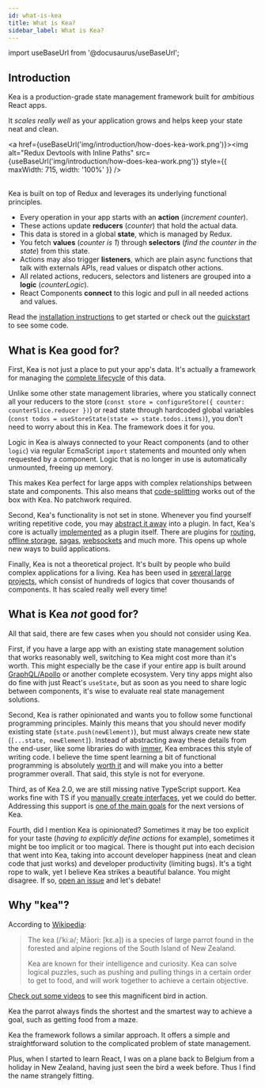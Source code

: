 ```yaml
---
id: what-is-kea
title: What is Kea?
sidebar_label: What is Kea?
---
```


import useBaseUrl from '@docusaurus/useBaseUrl';

## Introduction 

Kea is a production-grade state management framework built for *ambitious* React apps.

It *scales really well* as your application grows and helps keep your state neat and clean.

<a href={useBaseUrl('img/introduction/how-does-kea-work.png')}><img alt="Redux Devtools with Inline Paths" src={useBaseUrl('img/introduction/how-does-kea-work.png')} style={{ maxWidth: 715, width: '100%' }} /></a>
<br /><br /> 

Kea is built on top of Redux and leverages its underlying functional principles. 

* Every operation in your app starts with an **action** (*increment counter*).
* These actions update **reducers** (*counter*) that hold the actual data.
* This data is stored in a global **state**, which is managed by Redux. 
* You fetch **values** (*counter is 1*) through **selectors** (*find the counter in the state*) from this state.
* Actions may also trigger **listeners**, which are plain async functions that talk with externals APIs,
  read values or dispatch other actions.
* All related actions, reducers, selectors and listeners are grouped into a **logic** (*counterLogic*).
* React Components **connect** to this logic and pull in all needed actions and values.    

Read the [installation instructions](/docs/introduction/installation) to get started or 
check out the [quickstart](/docs/introduction/quickstart) to see some code. 

## What is Kea good for?

First, Kea is not just a place to put your app's data. It's actually a framework for managing
the [complete lifecycle](/docs/guide/advanced#lifecycles) of this data.

Unlike some other state management libraries, where you statically connect all your reducers to the 
store (`const store = configureStore({ counter: counterSlice.reducer })`) or 
read state through hardcoded global variables (`const todos = useStoreState(state => state.todos.items)`),
you don't need to worry about this in Kea. The framework does it for you.

Logic in Kea is always connected to your React components (and to other `logic`) via regular
EcmaScript `import` statements and mounted only when requested by a component.
Logic that is no longer in use is automatically unmounted, freeing up memory.

This makes Kea perfect for large apps with complex relationships between state and components.
This also means that [code-splitting](https://webpack.js.org/guides/code-splitting/) works out of the 
box with Kea. No patchwork required.

Second, Kea's functionality is not set in stone. Whenever you find yourself writing repetitive code,
you may [abstract it away](/docs/plugins/writing-plugins) into a plugin. In fact, Kea's core 
is actually [implemented](https://github.com/keajs/kea/blob/master/src/core/index.js) as a plugin itself.
There are plugins for [routing](/docs/plugins/router), [offline storage](/docs/plugins/localstorage), 
[sagas](/docs/effects/sagas), [websockets](/docs/plugins/websockets) and much more. This opens up
whole new ways to build applications.

Finally, Kea is not a theoretical project. It's built by people who build complex applications for a 
living. Kea has been used in [several large projects](/), which consist of hundreds of logics that
cover thousands of components. It has scaled really well every time!

## What is Kea *not* good for?

All that said, there are few cases when you should not consider using Kea.

First, if you have a large app with an existing state management solution that works reasonably well,
switching to Kea might cost more than it's worth. This might especially be the case if your entire app
is built around [GraphQL/Apollo](https://www.apollographql.com/) or another complete ecosystem. 
Very tiny apps might also do fine with just React's `useState`, but as soon as you need
to share logic between components, it's wise to evaluate real state management solutions.

Second, Kea is rather opinionated and wants you to follow some functional programming principles. Mainly
this means that you should never modify existing state (`state.push(newElement)`), but must always create
new state (`[...state, newElement]`). Instead of abstracting away these details from the end-user,
like some libraries do with [immer](https://immerjs.github.io/immer), Kea embraces 
this style of writing code. I believe the time spent learning a bit of functional programming
is absolutely [worth it](http://www.paulgraham.com/avg.html) and will make you into a better programmer 
overall. That said, this style is not for everyone.

Third, as of Kea 2.0, we are still missing native TypeScript support. Kea works fine with TS if you
[manually create interfaces](https://github.com/keajs/kea/issues/35#issuecomment-561814506), yet
we could do better. Addressing this support is [one of the main goals](/blog/kea-2.0#typescript-support) 
for the next versions of Kea.

Fourth, did I mention Kea is opinionated? Sometimes it may be too explicit for your taste (*having
to explicitly define actions* for example), sometimes it might be too implicit or too magical. There 
is thought put into each decision that went into Kea, taking into account developer happiness (neat and 
clean code that just works) and developer productivity (limiting bugs). It's a tight rope to walk, 
yet I believe Kea strikes a beautiful balance. You might disagree. If so, 
[open an issue](https://github.com/keajs/kea/issues) and let's debate!

## Why "kea"?

According to [Wikipedia](https://en.wikipedia.org/wiki/Kea):

> The kea (/ˈkiːə/; Māori: [kɛ.a]) is a species of large parrot 
> found in the forested and alpine regions of the South Island of New Zealand.
>
> Kea are known for their intelligence and curiosity. Kea can solve logical puzzles, such as pushing 
> and pulling things in a certain order to get to food, and will work together to achieve a certain 
> objective.

[Check out some videos](https://www.youtube.com/results?search_query=kea+the+smartest+parrot) to see 
this magnificent bird in action.

Kea the parrot always finds the shortest and the smartest way to achieve a goal, such as getting food
from a maze.

Kea the framework follows a similar approach. It offers a simple and straightforward solution 
to the complicated problem of state management. 

Plus, when I started to learn React, I was on a plane back to Belgium from a holiday in New Zealand,
having just seen the bird a week before. Thus I find the name strangely fitting.
